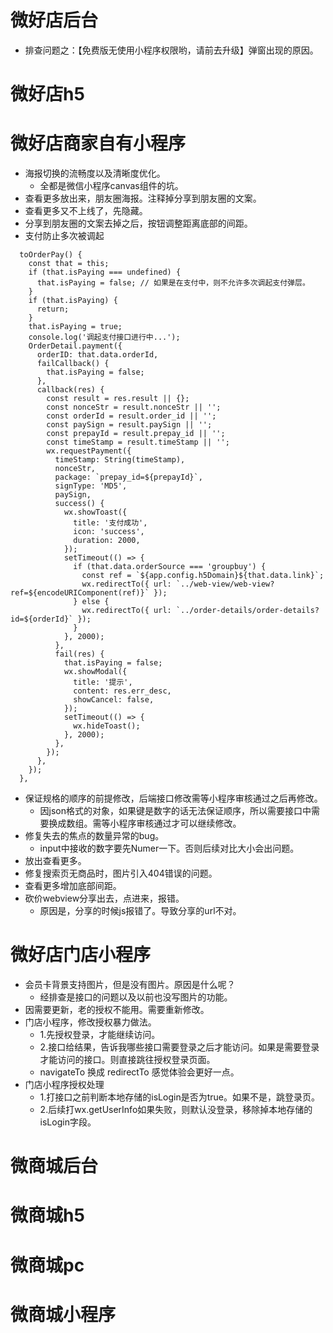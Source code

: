 # 微好店后台
* 排查问题之：【免费版无使用小程序权限哟，请前去升级】弹窗出现的原因。

# 微好店h5


# 微好店商家自有小程序
* 海报切换的流畅度以及清晰度优化。
    - 全都是微信小程序canvas组件的坑。
* 查看更多放出来，朋友圈海报。注释掉分享到朋友圈的文案。
* 查看更多又不上线了，先隐藏。
* 分享到朋友圈的文案去掉之后，按钮调整距离底部的间距。
* 支付防止多次被调起
```
  toOrderPay() {
    const that = this;
    if (that.isPaying === undefined) {
      that.isPaying = false; // 如果是在支付中，则不允许多次调起支付弹层。
    }
    if (that.isPaying) {
      return;
    }
    that.isPaying = true;
    console.log('调起支付接口进行中...');
    OrderDetail.payment({
      orderID: that.data.orderId,
      failCallback() {
        that.isPaying = false;
      },
      callback(res) {
        const result = res.result || {};
        const nonceStr = result.nonceStr || '';
        const orderId = result.order_id || '';
        const paySign = result.paySign || '';
        const prepayId = result.prepay_id || '';
        const timeStamp = result.timeStamp || '';
        wx.requestPayment({
          timeStamp: String(timeStamp),
          nonceStr,
          package: `prepay_id=${prepayId}`,
          signType: 'MD5',
          paySign,
          success() {
            wx.showToast({
              title: '支付成功',
              icon: 'success',
              duration: 2000,
            });
            setTimeout(() => {
              if (that.data.orderSource === 'groupbuy') {
                const ref = `${app.config.h5Domain}${that.data.link}`;
                wx.redirectTo({ url: `../web-view/web-view?ref=${encodeURIComponent(ref)}` });
              } else {
                wx.redirectTo({ url: `../order-details/order-details?id=${orderId}` });
              }
            }, 2000);
          },
          fail(res) {
            that.isPaying = false;
            wx.showModal({
              title: '提示',
              content: res.err_desc,
              showCancel: false,
            });
            setTimeout(() => {
              wx.hideToast();
            }, 2000);
          },
        });
      },
    });
  },
```
* 保证规格的顺序的前提修改，后端接口修改需等小程序审核通过之后再修改。
    - 因json格式的对象，如果键是数字的话无法保证顺序，所以需要接口中需要换成数组。需等小程序审核通过才可以继续修改。
* 修复失去的焦点的数量异常的bug。
    - input中接收的数字要先Numer一下。否则后续对比大小会出问题。
* 放出查看更多。
* 修复搜索页无商品时，图片引入404错误的问题。
* 查看更多增加底部间距。
* 砍价webview分享出去，点进来，报错。
    - 原因是，分享的时候js报错了。导致分享的url不对。

# 微好店门店小程序
* 会员卡背景支持图片，但是没有图片。原因是什么呢？
    - 经排查是接口的问题以及以前也没写图片的功能。
* 因需要更新，老的授权不能用。需要重新修改。
* 门店小程序，修改授权暴力做法。
    - 1.先授权登录，才能继续访问。
    - 2.接口给结果，告诉我哪些接口需要登录之后才能访问。如果是需要登录才能访问的接口。则直接跳往授权登录页面。
    - navigateTo 换成 redirectTo 感觉体验会更好一点。
* 门店小程序授权处理
    - 1.打接口之前判断本地存储的isLogin是否为true。如果不是，跳登录页。
    - 2.后续打wx.getUserInfo如果失败，则默认没登录，移除掉本地存储的isLogin字段。

# 微商城后台

# 微商城h5

# 微商城pc

# 微商城小程序
